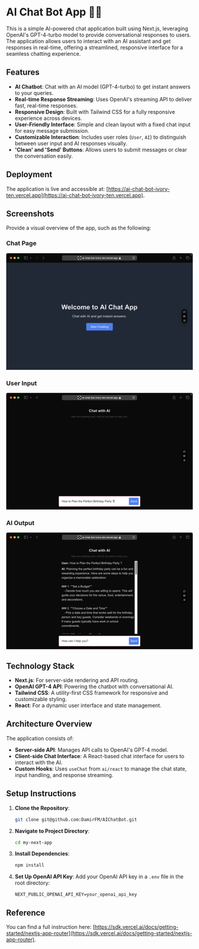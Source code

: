 # AI Chat Bot App 🤖💬

This is a simple AI-powered chat application built using Next.js, leveraging OpenAI's GPT-4-turbo model to provide conversational responses to users. The application allows users to interact with an AI assistant and get responses in real-time, offering a streamlined, responsive interface for a seamless chatting experience.

## Features

- **AI Chatbot**: Chat with an AI model (GPT-4-turbo) to get instant answers to your queries.
- **Real-time Response Streaming**: Uses OpenAI's streaming API to deliver fast, real-time responses.
- **Responsive Design**: Built with Tailwind CSS for a fully responsive experience across devices.
- **User-Friendly Interface**: Simple and clean layout with a fixed chat input for easy message submission.
- **Customizable Interaction**: Includes user roles (`User`, `AI`) to distinguish between user input and AI responses visually.
- **'Clean' and 'Send' Buttons**: Allows users to submit messages or clear the conversation easily.

## Deployment

The application is live and accessible at: [https://ai-chat-bot-ivory-ten.vercel.app](https://ai-chat-bot-ivory-ten.vercel.app).

## Screenshots

Provide a visual overview of the app, such as the following:

### Chat Page

![Chat Page](my-next-app/public/screenshots/about.png)

### User Input

![User Input](my-next-app/public/screenshots/main.png)

### AI Output

![AI Output](my-next-app/public/screenshots/main_1.png)

## Technology Stack

- **Next.js**: For server-side rendering and API routing.
- **OpenAI GPT-4 API**: Powering the chatbot with conversational AI.
- **Tailwind CSS**: A utility-first CSS framework for responsive and customizable styling.
- **React**: For a dynamic user interface and state management.

## Architecture Overview

The application consists of:

- **Server-side API**: Manages API calls to OpenAI's GPT-4 model.
- **Client-side Chat Interface**: A React-based chat interface for users to interact with the AI.
- **Custom Hooks**: Uses `useChat` from `ai/react` to manage the chat state, input handling, and response streaming.

## Setup Instructions

1. **Clone the Repository**:

   ```bash
   git clone git@github.com:DamirFM/AIChatBot.git
   ```

2. **Navigate to Project Directory**:

   ```bash
   cd my-next-app
   ```

3. **Install Dependencies**:

   ```bash
   npm install
   ```

4. **Set Up OpenAI API Key**:
   Add your OpenAI API key in a `.env` file in the root directory:
   ```plaintext
   NEXT_PUBLIC_OPENAI_API_KEY=your_openai_api_key
   ```

## Reference

You can find a full instruction here: [https://sdk.vercel.ai/docs/getting-started/nextjs-app-router](https://sdk.vercel.ai/docs/getting-started/nextjs-app-router).
